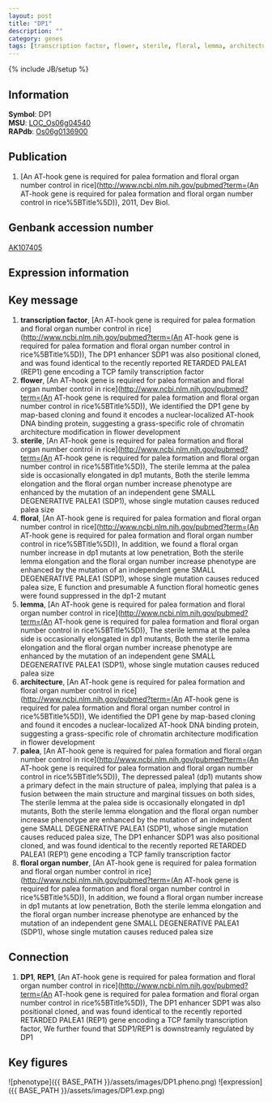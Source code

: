 ```yaml
---
layout: post
title: "DP1"
description: ""
category: genes
tags: [transcription factor, flower, sterile, floral, lemma, architecture, palea, floral organ number, Gene]
---
```

{% include JB/setup %}

## Information
__Symbol__: DP1  
__MSU__: [LOC_Os06g04540](http://rice.plantbiology.msu.edu/cgi-bin/ORF_infopage.cgi?orf=LOC_Os06g04540)  
__RAPdb__: [Os06g0136900](http://rapdb.dna.affrc.go.jp/viewer/gbrowse_details/irgsp1?name=Os06g0136900)  

## Publication
1. [An AT-hook gene is required for palea formation and floral organ number control in rice](http://www.ncbi.nlm.nih.gov/pubmed?term=(An AT-hook gene is required for palea formation and floral organ number control in rice%5BTitle%5D)), 2011, Dev Biol.

## Genbank accession number
[AK107405](http://www.ncbi.nlm.nih.gov/nuccore/AK107405)

## Expression information

## Key message
1. __transcription factor__, [An AT-hook gene is required for palea formation and floral organ number control in rice](http://www.ncbi.nlm.nih.gov/pubmed?term=(An AT-hook gene is required for palea formation and floral organ number control in rice%5BTitle%5D)),  The DP1 enhancer SDP1 was also positional cloned, and was found identical to the recently reported RETARDED PALEA1 (REP1) gene encoding a TCP family transcription factor
2. __flower__, [An AT-hook gene is required for palea formation and floral organ number control in rice](http://www.ncbi.nlm.nih.gov/pubmed?term=(An AT-hook gene is required for palea formation and floral organ number control in rice%5BTitle%5D)),  We identified the DP1 gene by map-based cloning and found it encodes a nuclear-localized AT-hook DNA binding protein, suggesting a grass-specific role of chromatin architecture modification in flower development
3. __sterile__, [An AT-hook gene is required for palea formation and floral organ number control in rice](http://www.ncbi.nlm.nih.gov/pubmed?term=(An AT-hook gene is required for palea formation and floral organ number control in rice%5BTitle%5D)),  The sterile lemma at the palea side is occasionally elongated in dp1 mutants, Both the sterile lemma elongation and the floral organ number increase phenotype are enhanced by the mutation of an independent gene SMALL DEGENERATIVE PALEA1 (SDP1), whose single mutation causes reduced palea size
4. __floral__, [An AT-hook gene is required for palea formation and floral organ number control in rice](http://www.ncbi.nlm.nih.gov/pubmed?term=(An AT-hook gene is required for palea formation and floral organ number control in rice%5BTitle%5D)),  In addition, we found a floral organ number increase in dp1 mutants at low penetration, Both the sterile lemma elongation and the floral organ number increase phenotype are enhanced by the mutation of an independent gene SMALL DEGENERATIVE PALEA1 (SDP1), whose single mutation causes reduced palea size, E function and presumable A function floral homeotic genes were found suppressed in the dp1-2 mutant
5. __lemma__, [An AT-hook gene is required for palea formation and floral organ number control in rice](http://www.ncbi.nlm.nih.gov/pubmed?term=(An AT-hook gene is required for palea formation and floral organ number control in rice%5BTitle%5D)),  The sterile lemma at the palea side is occasionally elongated in dp1 mutants, Both the sterile lemma elongation and the floral organ number increase phenotype are enhanced by the mutation of an independent gene SMALL DEGENERATIVE PALEA1 (SDP1), whose single mutation causes reduced palea size
6. __architecture__, [An AT-hook gene is required for palea formation and floral organ number control in rice](http://www.ncbi.nlm.nih.gov/pubmed?term=(An AT-hook gene is required for palea formation and floral organ number control in rice%5BTitle%5D)),  We identified the DP1 gene by map-based cloning and found it encodes a nuclear-localized AT-hook DNA binding protein, suggesting a grass-specific role of chromatin architecture modification in flower development
7. __palea__, [An AT-hook gene is required for palea formation and floral organ number control in rice](http://www.ncbi.nlm.nih.gov/pubmed?term=(An AT-hook gene is required for palea formation and floral organ number control in rice%5BTitle%5D)),  The depressed palea1 (dp1) mutants show a primary defect in the main structure of palea, implying that palea is a fusion between the main structure and marginal tissues on both sides, The sterile lemma at the palea side is occasionally elongated in dp1 mutants, Both the sterile lemma elongation and the floral organ number increase phenotype are enhanced by the mutation of an independent gene SMALL DEGENERATIVE PALEA1 (SDP1), whose single mutation causes reduced palea size, The DP1 enhancer SDP1 was also positional cloned, and was found identical to the recently reported RETARDED PALEA1 (REP1) gene encoding a TCP family transcription factor
8. __floral organ number__, [An AT-hook gene is required for palea formation and floral organ number control in rice](http://www.ncbi.nlm.nih.gov/pubmed?term=(An AT-hook gene is required for palea formation and floral organ number control in rice%5BTitle%5D)),  In addition, we found a floral organ number increase in dp1 mutants at low penetration, Both the sterile lemma elongation and the floral organ number increase phenotype are enhanced by the mutation of an independent gene SMALL DEGENERATIVE PALEA1 (SDP1), whose single mutation causes reduced palea size

## Connection
1. __DP1__, __REP1__, [An AT-hook gene is required for palea formation and floral organ number control in rice](http://www.ncbi.nlm.nih.gov/pubmed?term=(An AT-hook gene is required for palea formation and floral organ number control in rice%5BTitle%5D)),  The DP1 enhancer SDP1 was also positional cloned, and was found identical to the recently reported RETARDED PALEA1 (REP1) gene encoding a TCP family transcription factor, We further found that SDP1/REP1 is downstreamly regulated by DP1

## Key figures
![phenotype]({{ BASE_PATH }}/assets/images/DP1.pheno.png)
![expression]({{ BASE_PATH }}/assets/images/DP1.exp.png)


